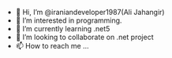 - 👋 Hi, I’m @iraniandeveloper1987(Ali Jahangir)
- 👀 I’m interested in programming.
- 🌱 I’m currently learning .net5
- 💞️ I’m looking to collaborate on .net project
- 📫 How to reach me ...

<!---
iraniandeveloper1987/iraniandeveloper1987 is a ✨ special ✨ repository because its `README.md` (this file) appears on your GitHub profile.
You can click the Preview link to take a look at your changes.
--->
